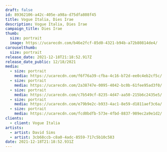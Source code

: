 ```yaml
---
draft: false
id: 89362106-a42c-405e-a98a-d75dfa808f45
title: Vogue Italia, Dies Irae
description: Vogue Italia, Dies Irae
campaign_title: Dies Irae
thumb:
  size: portrait
  image: https://ucarecdn.com/b46e2fcf-85d0-4321-b94b-a72b80814de4/
carouselthumb:
  size: portrait
release_date: 2021-12-18T21:18:52.917Z
release_date_public: 12/18/2021
media:
  - size: portrait
    media: https://ucarecdn.com/f6f76a39-cfba-4c16-b72d-ee0c4eb2cf5c/
  - size: portrait
    media: https://ucarecdn.com/2a38747e-0095-4042-bc0b-61fee95ad3f0/
  - size: portrait
    media: https://ucarecdn.com/c7b549cf-8235-4d47-aa50-215b6c2435e5/
  - size: portrait
    media: https://ucarecdn.com/e79b9e2c-b933-4ac1-8e59-d1811aef3c6a/
  - size: portrait
    media: https://ucarecdn.com/fcd0bdfb-573e-4fbd-8837-989ec2a9e1d2/
clients:
  - client: Vogue Italia
artists:
  - artist: David Sims
  - artist: 3cb68ccb-c8a0-4adc-8559-717c5b10c583
date: 2021-12-18T21:18:52.931Z
---
```

